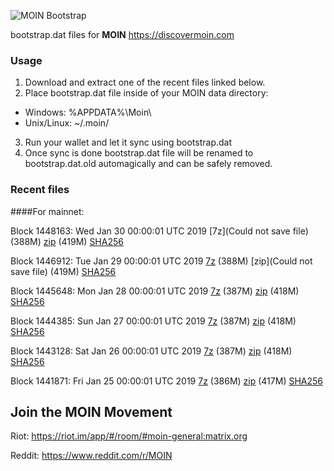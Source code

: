 ![MOIN Bootstrap](https://i.imgur.com/KjM1jMp.jpg)

bootstrap.dat files for **MOIN** https://discovermoin.com

### Usage

1. Download and extract one of the recent files linked below.
2. Place bootstrap.dat file inside of your MOIN data directory:
 - Windows: %APPDATA%\Moin\
 - Unix/Linux: ~/.moin/
3. Run your wallet and let it sync using bootstrap.dat
4. Once sync is done bootstrap.dat file will be renamed to bootstrap.dat.old automagically and can be safely removed.


### Recent files

####For mainnet:

Block 1448163: Wed Jan 30 00:00:01 UTC 2019 [7z](Could not save file) (388M) [zip]() (419M) [SHA256]()

Block 1446912: Tue Jan 29 00:00:01 UTC 2019 [7z](https://transfer.sh/x0ewq/bootstrap.dat.20190129.7z) (388M) [zip](Could not save file) (419M) [SHA256](https://transfer.sh/bdshi/sha256.txt)

Block 1445648: Mon Jan 28 00:00:01 UTC 2019 [7z](https://transfer.sh/UTmgT/bootstrap.dat.20190128.7z) (387M) [zip](https://transfer.sh/13Kqe5/bootstrap.dat.20190128.zip) (418M) [SHA256](https://transfer.sh/NL0eP/sha256.txt)

Block 1444385: Sun Jan 27 00:00:01 UTC 2019 [7z]() (387M) [zip]() (418M) [SHA256]()

Block 1443128: Sat Jan 26 00:00:01 UTC 2019 [7z](https://transfer.sh/6W2iM/bootstrap.dat.20190126.7z) (387M) [zip](https://transfer.sh/B8bx8/bootstrap.dat.20190126.zip) (418M) [SHA256](https://transfer.sh/T1RVV/sha256.txt)

Block 1441871: Fri Jan 25 00:00:01 UTC 2019 [7z](https://transfer.sh/10yqUZ/bootstrap.dat.20190125.7z) (386M) [zip](https://transfer.sh/Yhaci/bootstrap.dat.20190125.zip) (417M) [SHA256](https://transfer.sh/n4m65/sha256.txt)

## Join the MOIN Movement

Riot: https://riot.im/app/#/room/#moin-general:matrix.org

Reddit: https://www.reddit.com/r/MOIN
